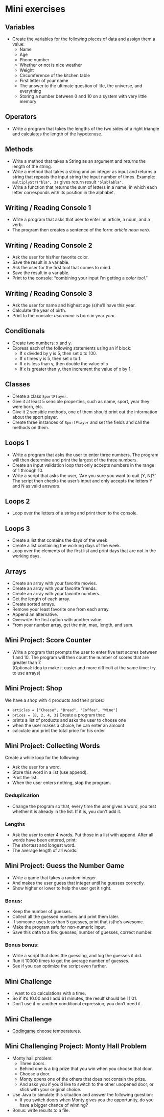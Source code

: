 # Mini exercises

## Variables
- Create the variables for the following pieces of data and assign them a value:
    - Name
    - Age
    - Phone number
    - Whether or not is nice weather
    - Weight
    - Circumference of the kitchen table
    - First letter of your name
    - The answer to the ultimate question of life, the universe, and everything
    - Storing a number between 0 and 10 on a system with very little memory

## Operators
- Write a program that takes the lengths of the two sides of a right triangle and calculates the length of the hypotenuse.

## Methods
- Write a method that takes a String as an argument and returns the length of the string.
- Write a method that takes a string and an integer as input and returns a string that repeats the input string the input number of times. Example: `multiplyStr("bla", 3)` gives return result `"blablabla"`.
- Write a function that returns the sum of letters in a name, in which each letter corresponds with its position in the alphabet.

## Writing / Reading Console 1
- Write a program that asks that user to enter an article, a noun, and a verb.
- The program then creates a sentence of the form: *article* *noun* *verb*.

## Writing / Reading Console 2
- Ask the user for his/her favorite color.
- Save the result in a variable.
- Ask the user for the first tool that comes to mind.
- Save the result in a variable.
- Print to the console: “combining your input I’m getting a *color* *tool*.”

## Writing / Reading Console 3
- Ask the user for name and highest age (s)he’ll have this year.
- Calculate the year of birth.
- Print to the console: *username* is born in year *year*.

## Conditionals
- Create two numbers: x and y.
- Express each of the following statements using an if block:
    - If x divided by y is 5, then set x to 100.
    - If x times y is 5, then set x to 1.
    - If x is less than y, then double the value of x.
    - If x is greater than y, then increment the value of x by 1.

## Classes
- Create a class `SportPlayer`.
- Give it at least 5 sensible properties, such as name, sport, year they were born, etc.
- Give it 2 sensible methods, one of them should print out the information about the sport player.
- Create three instances of `SportPlayer` and set the fields and call the methods on them.

## Loops 1
- Write a program that asks the user to enter three numbers. The program will then determine and print the largest of the three numbers.
- Create an input validation loop that only accepts numbers in the range of 1 through 10.
- Write a script that asks the user, “Are you sure you want to quit [Y, N]?” The script then checks the user’s input and only accepts the letters Y and N as valid answers.

## Loops 2
- Loop over the letters of a string and print them to the console.

## Loops 3
- Create a list that contains the days of the week.
- Create a list containing the working days of the week.
- Loop over the elements of the first list and print days that are not in the working days.

## Arrays
- Create an array with your favorite movies.
- Create an array with your favorite friends.
- Create an array with your favorite numbers.
- Get the length of each array.
- Create sorted arrays.
- Remove your least favorite one from each array.
- Append an alternative.
- Overwrite the first option with another value.
- From your number array, get the min, max, length, and sum.

## Mini Project: Score Counter
- Write a program that prompts the user to enter five test scores between 1 and 10. The program will then count the number of scores that are greater than 7.  
  (Optional: idea to make it easier and more difficult at the same time: try to use arrays)

## Mini Project: Shop
We have a shop with 4 products and their prices:
- `articles = ["Cheese", "Bread", "Coffee", "Wine"]`
- `prices = [8, 2, 4, 3]`
  Create a program that:
- prints a list of products and asks the user to choose one
- when the user makes a choice, he can enter an amount
- calculate and print the total price for his order

## Mini Project: Collecting Words

Create a while loop for the following:
- Ask the user for a word.
- Store this word in a list (use append).
- Print the list.
- When the user enters nothing, stop the program.

### Deduplication
- Change the program so that, every time the user gives a word, you test whether it is already in the list. If it is, you don't add it.
### Lengths
- Ask the user to enter 4 words. Put those in a list with append.
  After all words have been entered, print:
- The shortest and longest word.
- The average length of all words.

## Mini Project: Guess the Number Game
- Write a game that takes a random integer.
- And makes the user guess that integer until he guesses correctly.
- Show higher or lower to help the user get it right.
### Bonus:
- Keep the number of guesses.
- Collect all the guessed numbers and print them later.
- If someone uses less than 5 guesses, print that (s)he’s awesome.
- Make the program safe for non-numeric input.
- Save this data to a file: guesses, number of guesses, correct number.
### Bonus bonus:
- Write a script that does the guessing, and log the guesses it did.
- Run it 10000 times to get the average number of guesses.
- See if you can optimize the script even further.

## Mini Challenge
- I want to do calculations with a time.
- So if it’s 10.00 and I add 61 minutes, the result should be 11.01.
- Don’t use if or another conditional expression, you don’t need it.

## Mini Challenge
- [Codingame](https://www.codingame.com/home) choose temperatures.

## Mini Challenging Project: Monty Hall Problem
- Monty hall problem:
    - Three doors.
    - Behind one is a big prize that you win when you choose that door.
    - Choose a door.
    - Monty opens one of the others that does not contain the prize.
    - And asks you if you’d like to switch to the other unopened door, or stick with your original choice.
- Use Java to simulate this situation and answer the following question:
    - If you switch doors when Monty gives you the opportunity, do you have a bigger chance of winning?
- Bonus: write results to a file.
